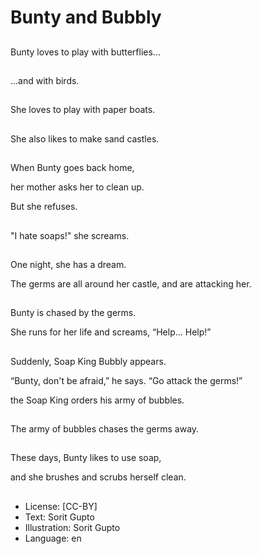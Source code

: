 # Bunty and Bubbly

##
Bunty loves to play with butterflies...

##
...and with birds.

##
She loves to play with paper boats.

##
She also likes to make sand castles.

##
When Bunty goes back home,

her mother asks her to clean up.

But she refuses.

##
"I hate soaps!" she screams.

##
One night, she has a dream.

The germs are all around her castle, and are attacking her.

##
Bunty is chased by the germs.

She runs for her life and screams, “Help... Help!”

##
Suddenly, Soap King Bubbly appears.

“Bunty, don't be afraid,” he says. “Go attack the germs!”

the Soap King orders his army of bubbles.

##
The army of bubbles chases the germs away.

##
These days, Bunty likes to use soap,

and she brushes and scrubs herself clean.

##
* License: [CC-BY]
* Text: Sorit Gupto
* Illustration: Sorit Gupto
* Language: en
